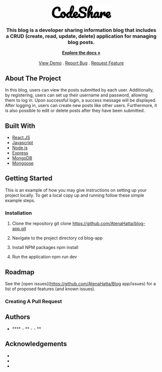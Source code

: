 <br/>
<p align="center">
  <a href="https://github.com/AtenaHatta/Blog app">
    <img src="blogappLogo.png" alt="Logo" width=40%>
  </a>

  <h3 align="center">This blog is a developer sharing information blog that includes a CRUD (create, read, update, delete) application for managing blog posts.</h3>

  <p align="center">
    <a href="https://github.com/AtenaHatta/Blog app"><strong>Explore the docs »</strong></a>
    <br/>
    <br/>
    <a href="https://github.com/AtenaHatta/Blog app">View Demo</a>
    .
    <a href="https://github.com/AtenaHatta/Blog app/issues">Report Bug</a>
    .
    <a href="https://github.com/AtenaHatta/Blog app/issues">Request Feature</a>
  </p>
</p>

## About The Project

In this blog, users can view the posts submitted by each user. Additionally, by registering, users can set up their username and password, allowing them to log in. Upon successful login, a success message will be displayed. After logging in, users can create new posts like other users. Furthermore, it is also possible to edit or delete posts after they have been submitted.

## Built With



* [React.JS]()
* [Javascript]()
* [Node.js]()
* [Express]()
* [MongoDB]()
* [Mongoose]()

## Getting Started

This is an example of how you may give instructions on setting up your project locally.
To get a local copy up and running follow these simple example steps.

### Installation

1. Clone the repository
git clone https://github.com/AtenaHatta/blog-app.git

2. Navigate to the project directory
cd blog-app

3. Install NPM packages
npm install

4. Run the application
npm run dev

## Roadmap

See the [open issues](https://github.com/AtenaHatta/Blog app/issues) for a list of proposed features (and known issues).

### Creating A Pull Request



## Authors

* **** - ** - []() - **

## Acknowledgements

* []()
* []()
* []()
